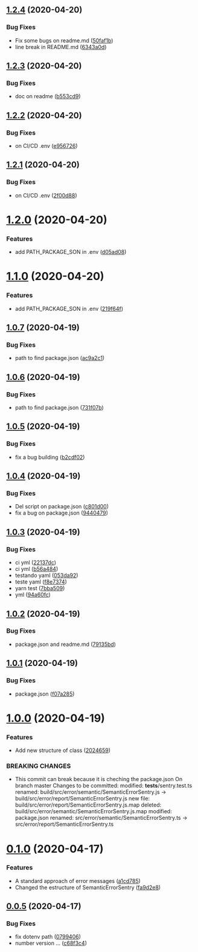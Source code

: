 ## [1.2.4](https://github.com/almerindo/semantic-sentry-error/compare/v1.2.3...v1.2.4) (2020-04-20)


### Bug Fixes

* Fix some bugs on readme.md ([50faf1b](https://github.com/almerindo/semantic-sentry-error/commit/50faf1b56fc244e7824626e54c4fbab893b1ccb9))
* line break in README.md ([6343a0d](https://github.com/almerindo/semantic-sentry-error/commit/6343a0d4b4f09fc233cfba85efb711c8191da4a3))

## [1.2.3](https://github.com/almerindo/semantic-sentry-error/compare/v1.2.2...v1.2.3) (2020-04-20)


### Bug Fixes

* doc on readme ([b553cd9](https://github.com/almerindo/semantic-sentry-error/commit/b553cd9d0fc9ce91e5f3d7dc103b605c71105051))

## [1.2.2](https://github.com/almerindo/semantic-sentry-error/compare/v1.2.1...v1.2.2) (2020-04-20)


### Bug Fixes

*  on CI/CD  .env ([e956726](https://github.com/almerindo/semantic-sentry-error/commit/e9567260807bbf45e7744ca7865087aa66104b80))

## [1.2.1](https://github.com/almerindo/semantic-sentry-error/compare/v1.2.0...v1.2.1) (2020-04-20)


### Bug Fixes

*  on CI/CD  .env ([2f00d88](https://github.com/almerindo/semantic-sentry-error/commit/2f00d88483c6ab86d732d0043968ddd01481f040))

# [1.2.0](https://github.com/almerindo/semantic-sentry-error/compare/v1.1.0...v1.2.0) (2020-04-20)


### Features

* add PATH_PACKAGE_SON in .env ([d05ad08](https://github.com/almerindo/semantic-sentry-error/commit/d05ad081d781faf9df3f79cf7e68267daae8d04c))

# [1.1.0](https://github.com/almerindo/semantic-sentry-error/compare/v1.0.7...v1.1.0) (2020-04-20)


### Features

* add PATH_PACKAGE_SON in .env ([219f64f](https://github.com/almerindo/semantic-sentry-error/commit/219f64f03f7e81ecb5bbf59e1e5a42a9fdeef54f))

## [1.0.7](https://github.com/almerindo/semantic-sentry-error/compare/v1.0.6...v1.0.7) (2020-04-19)


### Bug Fixes

* path to find package.json ([ac9a2c1](https://github.com/almerindo/semantic-sentry-error/commit/ac9a2c1f4d04f6ad51842b8a5c810754f232efea))

## [1.0.6](https://github.com/almerindo/semantic-sentry-error/compare/v1.0.5...v1.0.6) (2020-04-19)


### Bug Fixes

* path to find package.json ([731f07b](https://github.com/almerindo/semantic-sentry-error/commit/731f07b1e470ba21d57ec0debc08d14b93229ff1))

## [1.0.5](https://github.com/almerindo/semantic-sentry-error/compare/v1.0.4...v1.0.5) (2020-04-19)


### Bug Fixes

* fix a bug building ([b2cdf02](https://github.com/almerindo/semantic-sentry-error/commit/b2cdf02b6e871729eebeaf3cf20d7b9d63697eed))

## [1.0.4](https://github.com/almerindo/semantic-sentry-error/compare/v1.0.3...v1.0.4) (2020-04-19)


### Bug Fixes

* Del script on package.json ([c801d00](https://github.com/almerindo/semantic-sentry-error/commit/c801d00aa3815aaebcb41b90b36b405dd11093b6))
* fix a bug  on package.json ([9440479](https://github.com/almerindo/semantic-sentry-error/commit/9440479878db00f00381af84525cff56ec42951f))

## [1.0.3](https://github.com/almerindo/semantic-sentry-error/compare/v1.0.2...v1.0.3) (2020-04-19)


### Bug Fixes

* ci yml ([22137dc](https://github.com/almerindo/semantic-sentry-error/commit/22137dc43bfc05f7814b6feac61cf407e2a1ed27))
* ci yml ([b56a484](https://github.com/almerindo/semantic-sentry-error/commit/b56a484ea3a04163378814e6af866cbe8bf48a0b))
* testando yaml ([053da92](https://github.com/almerindo/semantic-sentry-error/commit/053da9254d23224f472dc36cd4718ff473ad5d67))
* teste yaml ([f8e7374](https://github.com/almerindo/semantic-sentry-error/commit/f8e7374ee7896f097ae6cc1994c63a9b9ead0e8d))
* yarn test ([7bba509](https://github.com/almerindo/semantic-sentry-error/commit/7bba509616eb63506a19c669581f39468581bcec))
* yml ([94a60fc](https://github.com/almerindo/semantic-sentry-error/commit/94a60fcf5cc82aec3f1709daa4f5cc0b9ae64af0))

## [1.0.2](https://github.com/almerindo/semantic-sentry-error/compare/v1.0.1...v1.0.2) (2020-04-19)


### Bug Fixes

* package.json and readme.md ([79135bd](https://github.com/almerindo/semantic-sentry-error/commit/79135bdb59d7284743c939d3f5e0b7a8d1a65bde))

## [1.0.1](https://github.com/almerindo/semantic-sentry-error/compare/v1.0.0...v1.0.1) (2020-04-19)


### Bug Fixes

* package.json ([f07a285](https://github.com/almerindo/semantic-sentry-error/commit/f07a285e28c7bcc872e31d814d322f8ae3416dd7))

# [1.0.0](https://github.com/almerindo/semantic-sentry-error/compare/v0.1.4...v1.0.0) (2020-04-19)


### Features

* Add new structure of class ([2024659](https://github.com/almerindo/semantic-sentry-error/commit/2024659cd64a60d079f2b11c51a5b3716b9c85ac))


### BREAKING CHANGES

* This commit can break because it is cheching the package.json
 On branch master
 Changes to be committed:
	modified:   __tests__/sentry.test.ts
	renamed:    build/src/error/semantic/SemanticErrorSentry.js -> build/src/error/report/SemanticErrorSentry.js
	new file:   build/src/error/report/SemanticErrorSentry.js.map
	deleted:    build/src/error/semantic/SemanticErrorSentry.js.map
	modified:   package.json
	renamed:    src/error/semantic/SemanticErrorSentry.ts -> src/error/report/SemanticErrorSentry.ts

# [0.1.0](https://github.com/almerindo/semantic-sentry-error/compare/v0.0.5...v0.1.0) (2020-04-17)


### Features

* A standard approach of error messages ([a1cd785](https://github.com/almerindo/semantic-sentry-error/commit/a1cd78529c77123b086eae35f175ac9816eb9770))
* Changed the estructure of SemanticErrorSentry ([fa9d2e8](https://github.com/almerindo/semantic-sentry-error/commit/fa9d2e820b17f34a543a33aa595aee5a17338131))

## [0.0.5](https://github.com/almerindo/semantic-sentry-error/compare/v0.0.4...v0.0.5) (2020-04-17)


### Bug Fixes

* fix dotenv path ([0799406](https://github.com/almerindo/semantic-sentry-error/commit/0799406d96503ca9470644f83ca694d6e655dfc7))
* number version ... ([c68f3c4](https://github.com/almerindo/semantic-sentry-error/commit/c68f3c4dbb021370921bb5d4e74c4ab1220ed0b1))

